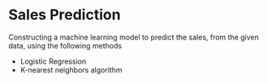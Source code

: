 # Sales Prediction
Constructing a machine learning model to predict the sales, from the given data, using the following methods 

* Logistic Regression
* K-nearest neighbors algorithm
